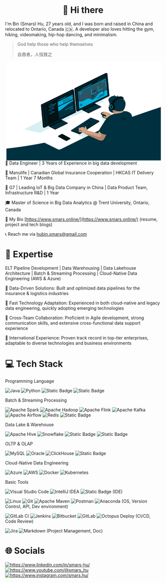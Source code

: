 <h1 align="center">👋 Hi there</h1>

<p> I'm Bin (Smars) Hu, 27 years old, and I was born and raised in China and relocated to Ontario, Canada 🇨🇦.
A developer also loves hitting the gym, hiking, videomaking, hip-hop dancing, and minimalism.</p>

> God help those who help themselves
>
> 自救者，人恒救之

<img align="right" alt="GIF" src="./IMG/code.gif" width="500" height="320" />

🔨 Data Engineer | 3 Years of Experience in big data development

💼 Manulife | Canadian Global Insurance Cooperation | HKCAS IT Delivery Team | 1 Year 7 Months

💼 G7 | Leading IoT & Big Data Company in China | Data Product Team, Infrastructure R&D | 1 Year

🎓 Master of Science in Big Data Analytics @ Trent University, Ontario, Canada

📝 My Bio [https://www.smars.online/](https://www.smars.online/) (resume, project and tech blogs)

📞 Reach me via hubin.smars@gmail.com

<h1>🚀 Expertise</h1>

ELT Pipeline Development | Data Warehousing | Data Lakehouse Architecture | Batch & Streaming Processing | Cloud-Native Data Engineering (AWS & Azure)


🌱 Data-Driven Solutions: Built and optimized data pipelines for the insurance & logistics industries

🌱 Fast Technology Adaptation: Experienced in both cloud-native and legacy data engineering, quickly adopting emerging technologies

🌱 Cross-Team Collaboration: Proficient in Agile development, strong communication skills, and extensive cross-functional data support experience

🌱 International Experience: Proven track record in top-tier enterprises, adaptable to diverse technologies and business environments

<h1>💻 Tech Stack</h1>

Programming Language 

![Java](https://img.shields.io/badge/java-%23ED8B00.svg?style=for-the-badge&logo=openjdk&logoColor=white) ![Python](https://img.shields.io/badge/python-3670A0?style=for-the-badge&logo=python&logoColor=ffdd54) ![Static Badge](https://img.shields.io/badge/Spark%20SQL-yellow?style=for-the-badge) ![Static Badge](https://img.shields.io/badge/Flink%20SQL-pink?style=for-the-badge)



Batch & Streaming Processing

![Apache Spark](https://img.shields.io/badge/Spark-FDEE21?style=for-the-badge&logo=apachespark&logoColor=black) 	![Apache Hadoop](https://img.shields.io/badge/Hadoop-66CCFF?style=for-the-badge&logo=apachehadoop&logoColor=black)  ![Apache Flink](https://img.shields.io/badge/Flink-E6526F?style=for-the-badge&logo=apacheflink&logoColor=white) ![Apache Kafka](https://img.shields.io/badge/Kafka-000?style=for-the-badge&logo=apachekafka) ![Apache Airflow](https://img.shields.io/badge/Airflow-017CEE?style=for-the-badge&logo=Airflow&logoColor=white) ![Redis](https://img.shields.io/badge/redis-%23DD0031.svg?style=for-the-badge&logo=redis&logoColor=white)  ![Static Badge](https://img.shields.io/badge/HBASE-%23BE160C?style=for-the-badge&logo=apachehbase&logoSize=auto)

Data Lake & Warehouse

![Apache Hive](https://img.shields.io/badge/Hive-FDEE21?style=for-the-badge&logo=apachehive&logoColor=black) ![Snowflake](https://img.shields.io/badge/snowflake-%2329B5E8.svg?style=for-the-badge&logo=snowflake&logoColor=white) ![Static Badge](https://img.shields.io/badge/DBT-%23f94f29?style=for-the-badge&logoSize=auto) ![Static Badge](https://img.shields.io/badge/DELTA%20LAKE-%23f5690e?style=for-the-badge&logoSize=auto) 

OLTP & OLAP

![MySQL](https://img.shields.io/badge/mysql-4479A1.svg?style=for-the-badge&logo=mysql&logoColor=white) ![Oracle](https://img.shields.io/badge/Oracle-F80000?style=for-the-badge&logo=oracle&logoColor=white) ![ClickHouse](https://img.shields.io/badge/ClickHouse-FFCC01?style=for-the-badge&logo=clickhouse&logoColor=white) ![Static Badge](https://img.shields.io/badge/DORIS-%230baa73?style=for-the-badge&logoSize=auto) 


Cloud-Native Data Engineering

 ![Azure](https://img.shields.io/badge/azure-%230072C6.svg?style=for-the-badge&logo=microsoftazure&logoColor=white) ![AWS](https://img.shields.io/badge/AWS-%23FF9900.svg?style=for-the-badge&logo=amazon-aws&logoColor=white) ![Docker](https://img.shields.io/badge/docker-%230db7ed.svg?style=for-the-badge&logo=docker&logoColor=white) ![Kubernetes](https://img.shields.io/badge/kubernetes-%23326ce5.svg?style=for-the-badge&logo=kubernetes&logoColor=white)

Basic Tools

![Visual Studio Code](https://img.shields.io/badge/Visual%20Studio%20Code-0078d7.svg?style=for-the-badge&logo=visual-studio-code&logoColor=white) ![IntelliJ IDEA](https://img.shields.io/badge/IntelliJIDEA-000000.svg?style=for-the-badge&logo=intellij-idea&logoColor=white) ![Static Badge](https://img.shields.io/badge/Data%20Spell-%2332dcdf?style=for-the-badge&logoSize=auto) (IDE)

![Linux](https://img.shields.io/badge/Linux-FCC624?style=for-the-badge&logo=linux&logoColor=black) ![Git](https://img.shields.io/badge/git-%23F05033.svg?style=for-the-badge&logo=git&logoColor=white) ![Apache Maven](https://img.shields.io/badge/Maven-C71A36?style=for-the-badge&logo=Maven&logoColor=white) ![Postman](https://img.shields.io/badge/Postman-FF6C37?style=for-the-badge&logo=postman&logoColor=white) ![Anaconda](https://img.shields.io/badge/Anaconda-%2344A833.svg?style=for-the-badge&logo=anaconda&logoColor=white) (OS, Version Control, API, Dev environment)

![GitLab CI](https://img.shields.io/badge/gitlab%20ci-%23181717.svg?style=for-the-badge&logo=gitlab&logoColor=white) ![Jenkins](https://img.shields.io/badge/jenkins-%232C5263.svg?style=for-the-badge&logo=jenkins&logoColor=white) ![Bitbucket](https://img.shields.io/badge/bitbucket-%230047B3.svg?style=for-the-badge&logo=bitbucket&logoColor=white) ![GitLab](https://img.shields.io/badge/gitlab-%23181717.svg?style=for-the-badge&logo=gitlab&logoColor=white) ![Octopus Deploy](https://img.shields.io/badge/octopus%20deploy-0D80D8?style=for-the-badge&logo=octopusdeploy&logoColor=white) (CI/CD, Code Review)

![Jira](https://img.shields.io/badge/jira-%230A0FFF.svg?style=for-the-badge&logo=jira&logoColor=white) ![Markdown](https://img.shields.io/badge/markdown-%23000000.svg?style=for-the-badge&logo=markdown&logoColor=white) (Project Management, Doc)
 
<h1>🌐 Socials</h1>

  <a href="https://www.linkedin.com/in/smars-hu/">
    <img src="https://img.shields.io/badge/linkedin-%230077B5.svg?&style=for-the-badge&logo=linkedin&logoColor=white"  alt="https://www.linkedin.com/in/smars-hu/"/>
  </a>

  <a href="https://www.youtube.com/@smars_hu">
    <img src="https://img.shields.io/badge/YouTube-%23FF0000.svg?style=for-the-badge&logo=YouTube&logoColor=white"  alt="https://www.youtube.com/@smars_hu"/>
  </a>
  
  <a href="https://www.instagram.com/smars.hu/">
    <img src="https://img.shields.io/badge/Instagram-%23E4405F.svg?style=for-the-badge&logo=Instagram&logoColor=white"  alt="https://www.instagram.com/smars.hu/"/>
  </a>

